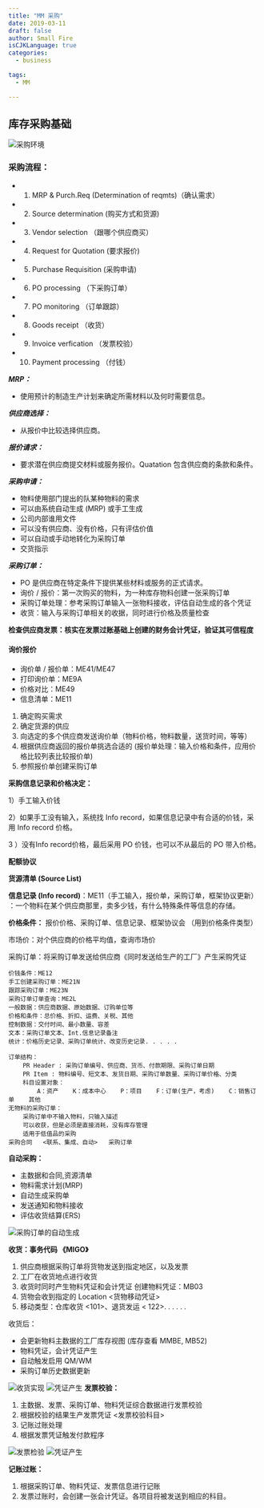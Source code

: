 ```yaml
---
title: "MM 采购"
date: 2019-03-11
draft: false
author: Small Fire
isCJKLanguage: true
categories: 
  - business

tags: 
  - MM

---
```


## 库存采购基础  ##

![采购环境](/images/MM/Buy.png)

### 采购流程：  ###
 - 1. MRP & Purch.Req (Determination of reqmts)（确认需求）
 - 2. Source determination (购买方式和货源)
 - 3. Vendor selection （跟哪个供应商买）
 - 4. Request for Quotation (要求报价)
 - 5. Purchase Requisition (采购申请)
 - 6. PO processing （下采购订单）
 - 7. PO monitoring （订单跟踪）
 - 8. Goods receipt （收货）
 - 9. Invoice verfication （发票校验）
 - 10. Payment processing （付钱）

***MRP：***

 - 使用预计的制造生产计划来确定所需材料以及何时需要信息。

***供应商选择：***

 - 从报价中比较选择供应商。

***报价请求：***

 - 要求潜在供应商提交材料或服务报价。Quatation 包含供应商的条款和条件。

***采购申请：***

- 物料使用部门提出的队某种物料的需求
- 可以由系统自动生成 (MRP) 或手工生成
-  公司内部谁用文件
- 可以没有供应商、没有价格，只有评估价值
- 可以自动或手动地转化为采购订单
- 交货指示

***采购订单：***

- PO 是供应商在特定条件下提供某些材料或服务的正式请求。
- 询价 / 报价：第一次购买的物料，为一种库存物料创建一张采购订单
- 采购订单处理：参考采购订单输入一张物料接收，评估自动生成的各个凭证
- 收货：输入与采购订单相关的收据，同时进行价格及质量检查

**检查供应商发票：核实在发票过账基础上创建的财务会计凭证，验证其可信程度**

#### 询价报价 ####
 - 询价单 / 报价单：ME41/ME47 <RFQ> 
 - 打印询价单：ME9A 
 - 价格对比：ME49 
 - 信息清单：ME11

1. 确定购买需求
2. 确定货源的供应
3. 向选定的多个供应商发送询价单（物料价格，物料数量，送货时间，等等）
4. 根据供应商返回的报价单挑选合适的 (报价单处理：输入价格和条件，应用价格比较列表比较报价单)
5. 参照报价单创建采购订单


**采购信息记录和价格决定：**

1）手工输入价钱

2）如果手工没有输入，系统找 Info record，如果信息记录中有合适的价钱，采用 Info record 价格。

3 ）没有Info record价格，最后采用 PO 价钱，也可以不从最后的 PO 带入价格。

**配额协议**

**货源清单 (Source List)**

**信息记录 (Info record)**：ME11（手工输入，报价单，采购订单，框架协议更新）
：一个物料在某个供应商那里，卖多少钱，有什么特殊条件等信息的存储。

**价格条件：**
报价价格、采购订单、信息记录、框架协议会 （用到价格条件类型）

市场价：对个供应商的价格平均值，查询市场价 <MEKH>

采购订单：将采购订单发送给供应商《同时发送给生产的工厂》产生采购凭证

```JS
价钱条件：ME12
手工创建采购订单：ME21N       
跟踪采购订单：ME23N
采购订单订单查询：ME2L
一般数据：供应商数据、原始数据、订购单位等
价格和条件：总价格、折扣、运费、关税、其他
控制数据：交付时间、最小数量、容差
文本：采购订单文本、Int.信息记录备注
统计：价格历史记录、采购订单统计、改变历史记录. . . . . 

订单结构：
    PR Header : 采购订单编号、供应商、货币、付款期限、采购订单日期
    PR Item : 物料编号、短文本、发货日期、采购订单数量、采购订单价格、分类
    科目设置对象：
        A：资产    K：成本中心    P：项目    F：订单(生产，考虑)    C：销售订单    其他
无物料的采购订单：
    采购订单中不输入物料，只输入描述
    可以收获，但是必须是直接消耗，没有库存管理
    适用于低值品的采购           
采购合同   <联系、集成、自动>   采购订单
```
**自动采购：**

 - 主数据和合同,资源清单
 - 物料需求计划(MRP)
 - 自动生成采购单
 - 发送通知和物料接收
 - 评估收货结算(ERS)

![采购订单的自动生成](/images/MM/PRecord.png)

**收货：事务代码 《MIGO》**

1. 供应商根据采购订单将货物发送到指定地区，以及发票
2. 工厂在收货地点进行收货
3. 收货时同时产生物料凭证和会计凭证 创建物料凭证：MB03
4. 货物会收到指定的 Location <货物移动凭证>
5. 移动类型：仓库收货 <101>、退货发运 < 122>. . . . . .

收货后：

 - 会更新物料主数据的工厂库存视图 (库存查看 MMBE, MB52)
 - 物料凭证，会计凭证产生
 - 自动触发启用 QM/WM
 - 采购订单历史数据更新

![收货实现](/images/MM/GR.png)
![凭证产生](/images/MM/proof.png)
**发票校验：**

1. 主数据、发票、采购订单、物料凭证综合数据进行发票校验
2. 根据校验的结果生产发票凭证 <发票校验科目>
3. 记账过账处理
4. 根据发票凭证触发付款程序

![发票检验](/images/MM/invoice1.png)
![凭证产生](/images/MM/invoice2.png)

**记账过账：**

1. 根据采购订单、物料凭证、发票信息进行记账
2. 发票过账时，会创建一张会计凭证。各项目将被发送到相应的科目。

